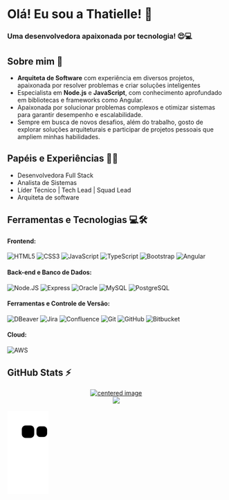 # Olá! Eu sou a Thatielle! 👋

### Uma desenvolvedora apaixonada por tecnologia! 😍💻

## Sobre mim 🚀

  - **Arquiteta de Software** com experiência em diversos projetos, apaixonada por resolver problemas e criar soluções inteligentes
  - Especialista em **Node.js** e **JavaScript**, com conhecimento aprofundado em bibliotecas e frameworks como Angular.
  - Apaixonada por solucionar problemas complexos e otimizar sistemas para garantir desempenho e escalabilidade.
  - Sempre em busca de novos desafios, além do trabalho, gosto de explorar soluções arquiteturais e participar de projetos pessoais que ampliem minhas habilidades.

## Papéis e Experiências 👩‍💻

  - Desenvolvedora Full Stack
  - Analista de Sistemas
  - Líder Técnico | Tech Lead | Squad Lead
  - Arquiteta de software

## Ferramentas e Tecnologias 💻🛠️

#### Frontend:

<div style="display: inline">
  <img alt="HTML5"      title="HTML5"      src="https://cdn.jsdelivr.net/gh/devicons/devicon@latest/icons/html5/html5-plain-wordmark.svg" width="50" height="50"/>
  <img alt="CSS3"       title="CSS3"       src="https://cdn.jsdelivr.net/gh/devicons/devicon@latest/icons/css3/css3-plain-wordmark.svg" width="50" height="50"/>
  <img alt="JavaScript" title="JavaScript" src="https://cdn.jsdelivr.net/gh/devicons/devicon@latest/icons/javascript/javascript-original.svg" width="50" height="50"/>
  <img alt="TypeScript" title="TypeScript" src="https://cdn.jsdelivr.net/gh/devicons/devicon@latest/icons/typescript/typescript-original.svg" width="50" height="50"/>
  <img alt="Bootstrap"  title="Bootstrap"  src="https://cdn.jsdelivr.net/gh/devicons/devicon@latest/icons/bootstrap/bootstrap-original-wordmark.svg" width="50" height="50"/>
  <img alt="Angular"    title="Angular"    src="https://cdn.jsdelivr.net/gh/devicons/devicon@latest/icons/angular/angular-original.svg" width="50" height="50"/>
</div>

#### Back-end e Banco de Dados:

<div style="display: inline">
  <img alt="Node.JS" title="Node.JS" src="https://cdn.jsdelivr.net/gh/devicons/devicon@latest/icons/nodejs/nodejs-original-wordmark.svg" width="50" height="50"/>
  <img alt="Express" title="Express" src="https://cdn.jsdelivr.net/gh/devicons/devicon@latest/icons/express/express-original-wordmark.svg" width="50" height="50"/>
  <img alt="Oracle"     title="Oracle"     src="https://cdn.jsdelivr.net/gh/devicons/devicon@latest/icons/oracle/oracle-original.svg" width="50" height="50"/>
  <img alt="MySQL"      title="MySQL"      src="https://cdn.jsdelivr.net/gh/devicons/devicon@latest/icons/mysql/mysql-original-wordmark.svg" width="50" height="50"/>
  <img alt="PostgreSQL" title="PostgreSQL" src="https://cdn.jsdelivr.net/gh/devicons/devicon@latest/icons/postgresql/postgresql-original-wordmark.svg" width="50" height="50"/>
</div>

#### Ferramentas e Controle de Versão:

<div style="display: inline">
  <img alt="DBeaver"    title="DBeaver"    src="https://cdn.jsdelivr.net/gh/devicons/devicon@latest/icons/dbeaver/dbeaver-original.svg" width="50" height="50"/>
  <img alt="Jira"       title="Jira"       src="https://cdn.jsdelivr.net/gh/devicons/devicon@latest/icons/jira/jira-original-wordmark.svg" width="50" height="50"/>
  <img alt="Confluence" title="Confluence" src="https://cdn.jsdelivr.net/gh/devicons/devicon@latest/icons/confluence/confluence-original-wordmark.svg" width="50" height="50"/>
  <img alt="Git"       title="Git"       src="https://cdn.jsdelivr.net/gh/devicons/devicon@latest/icons/git/git-original-wordmark.svg" width="50" height="50"/>
  <img alt="GitHub"    title="GitHub"    src="https://cdn.jsdelivr.net/gh/devicons/devicon@latest/icons/github/github-original-wordmark.svg" width="50" height="50"/>
  <img alt="Bitbucket" title="Bitbucket" src="https://cdn.jsdelivr.net/gh/devicons/devicon@latest/icons/bitbucket/bitbucket-original-wordmark.svg" width="50" height="50"/>
</div>


#### Cloud:

<div style="display: inline">
  <img alt="AWS" title="AWS" src="https://cdn.jsdelivr.net/gh/devicons/devicon@latest/icons/amazonwebservices/amazonwebservices-original-wordmark.svg" width="50" height="50"/>
</div>

## GitHub Stats ⚡
<div>
  <a href="https://github.com/Thatielle-Ferreira">
  <center>
    <img height="180em" src="https://github-readme-stats.vercel.app/api?username=Thatielle-Ferreira&show_icons=true&theme=radical&include_all_commits=true&count_private=true" alt="centered image">
  </center>
  <center>  
    <img height="180em" src="https://github-readme-stats.vercel.app/api/top-langs/?username=Thatielle-Ferreira&layout=compact&langs_count=7&theme=radical"/> 
  </center>
</div>

![Snake animation](https://github.com/Thatielle-Ferreira/Thatielle-Ferreira/blob/output/github-contribution-grid-snake.svg)
